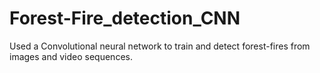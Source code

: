 # Forest-Fire_detection_CNN
Used a Convolutional neural network to train and detect forest-fires from images and video sequences.
